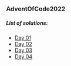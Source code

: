 ### AdventOfCode2022

##### List of solutions:
- [Day 01](https://github.com/mcichecki/AdventOfCode2022/blob/main/AdventOfCode2022/solutions/Day01.swift)
- [Day 02](https://github.com/mcichecki/AdventOfCode2022/blob/main/AdventOfCode2022/solutions/Day02.swift)
- [Day 03](https://github.com/mcichecki/AdventOfCode2022/blob/main/AdventOfCode2022/solutions/Day03.swift)
- [Day 04](https://github.com/mcichecki/AdventOfCode2022/blob/main/AdventOfCode2022/solutions/Day04.swift)
